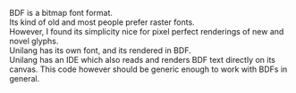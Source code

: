 BDF is a bitmap font format.  
Its kind of old and most people prefer raster fonts.  
However, I found its simplicity nice for pixel perfect renderings of new and novel glyphs.  
Unilang has its own font, and its rendered in BDF.  
Unilang has an IDE which also reads and renders BDF text directly on its canvas.
This code however should be generic enough to work with BDFs in general.